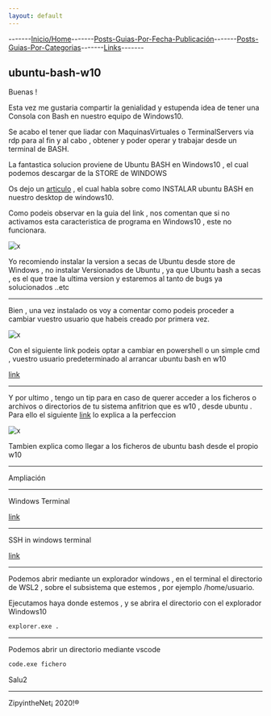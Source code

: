 ```yaml
---
layout: default
---
```

-------[Inicio/Home](./../index.html)-------[Posts-Guias-Por-Fecha-Publicación](./../posts.html)-------[Posts-Guias-Por-Categorias](./../categorias.html)-------[Links](./../links.html)-------

## ubuntu-bash-w10

Buenas !

Esta vez me gustaria compartir la genialidad y estupenda idea de tener una Consola con Bash en nuestro equipo de Windows10.

Se acabo el tener que liadar con MaquinasVirtuales o TerminalServers via rdp para al fin y al cabo , obtener y poder operar y trabajar desde un terminal de BASH.

La fantastica solucion proviene de Ubuntu BASH en Windows10 , el cual podemos descargar de la STORE de WINDOWS

Os dejo un  [articulo](https://ubunlog.com/como-habilitar-la-bash-de-ubuntu-en-windows-10/) , el cual habla sobre como INSTALAR ubuntu BASH en nuestro desktop de windows10.

Como podeis observar en la guia del link , nos comentan que si no activamos esta caracteristica de programa en Windows10 , este no funcionara.

![x](https://ubunlog.com/wp-content/uploads/2016/08/shell-1-500x449.jpg.webp)

Yo recomiendo instalar la version a secas de Ubuntu desde store de Windows , no instalar Versionados de Ubuntu , ya que Ubuntu bash a secas , es el que trae la ultima version y estaremos al tanto de bugs ya solucionados ..etc

***

Bien , una vez instalado os voy a comentar como podeis proceder a cambiar vuestro usuario que habeis creado por primera vez.

![x](https://www.howtogeek.com/wp-content/uploads/2018/03/img_5a99cac2a708d.png)

Con el siguiente link podeis optar a cambiar en powershell o un simple cmd , vuestro usuario predeterminado al arrancar ubuntu bash en w10

[link](https://www.howtogeek.com/261417/how-to-change-your-user-account-in-windows-10s-ubuntu-bash-shell/)

* * *

Y por ultimo , tengo un tip para en caso de querer acceder a los ficheros o archivos o directorios de tu sistema anfitrion que es w10 , desde ubuntu .
Para ello el siguiente [link](https://www.howtogeek.com/261383/how-to-access-your-ubuntu-bash-files-in-windows-and-your-windows-system-drive-in-bash/) lo explica a la perfeccion

![x](https://www.howtogeek.com/wp-content/uploads/2018/03/img_5a99b6b96cc86.png)

Tambien explica como llegar a los ficheros de ubuntu bash desde el propio w10

* * *

Ampliación

* * *

Windows Terminal

[link](https://docs.microsoft.com/en-us/windows/terminal/get-started)

* * *

SSH in windows terminal

[link](https://docs.microsoft.com/en-us/windows/terminal/tutorials/ssh)

* * *

Podemos abrir mediante un explorador windows , en el terminal el directorio de WSL2 , sobre el subsistema que estemos , por ejemplo /home/usuario.

Ejecutamos haya donde estemos , y se abrira el directorio con el explorador Windows10

```bash
explorer.exe .
```

* * *

Podemos abrir un directorio mediante vscode

```bash
code.exe fichero
```

Salu2

-----------------------------------------------------------------------------

ZipyintheNet¡ 2020!®
